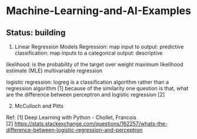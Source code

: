 # Machine-Learning-and-AI-Examples

## Status: building  


1. Linear Regression Models
Regression: map input to output: predictive
classification: map inputs to a categorical output: descriptive

likelihood: is the probability of the target over weight 
maximum likelihood estimate (MLE)
multivariable regression

logistic regression: logreg is a classification algorithm rather than a regression algorithm [1]
because of the similarity one question is that, what are the difference between perceptron and logistic regression [2]


2. McCulloch and Pitts




Ref:
[1] Deep Learning with Python - Chollet, Francois  
[2] https://stats.stackexchange.com/questions/162257/whats-the-difference-between-logistic-regression-and-perceptron